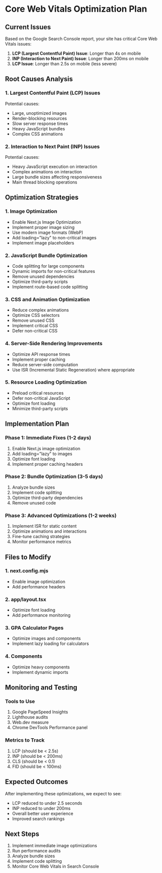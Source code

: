 # Core Web Vitals Optimization Plan

## Current Issues
Based on the Google Search Console report, your site has critical Core Web Vitals issues:
1. **LCP (Largest Contentful Paint) Issue**: Longer than 4s on mobile
2. **INP (Interaction to Next Paint) Issue**: Longer than 200ms on mobile
3. **LCP Issue**: Longer than 2.5s on mobile (less severe)

## Root Causes Analysis

### 1. Largest Contentful Paint (LCP) Issues
Potential causes:
- Large, unoptimized images
- Render-blocking resources
- Slow server response times
- Heavy JavaScript bundles
- Complex CSS animations

### 2. Interaction to Next Paint (INP) Issues
Potential causes:
- Heavy JavaScript execution on interaction
- Complex animations on interaction
- Large bundle sizes affecting responsiveness
- Main thread blocking operations

## Optimization Strategies

### 1. Image Optimization
- Enable Next.js Image Optimization
- Implement proper image sizing
- Use modern image formats (WebP)
- Add loading="lazy" to non-critical images
- Implement image placeholders

### 2. JavaScript Bundle Optimization
- Code splitting for large components
- Dynamic imports for non-critical features
- Remove unused dependencies
- Optimize third-party scripts
- Implement route-based code splitting

### 3. CSS and Animation Optimization
- Reduce complex animations
- Optimize CSS selectors
- Remove unused CSS
- Implement critical CSS
- Defer non-critical CSS

### 4. Server-Side Rendering Improvements
- Optimize API response times
- Implement proper caching
- Reduce server-side computation
- Use ISR (Incremental Static Regeneration) where appropriate

### 5. Resource Loading Optimization
- Preload critical resources
- Defer non-critical JavaScript
- Optimize font loading
- Minimize third-party scripts

## Implementation Plan

### Phase 1: Immediate Fixes (1-2 days)
1. Enable Next.js image optimization
2. Add loading="lazy" to images
3. Optimize font loading
4. Implement proper caching headers

### Phase 2: Bundle Optimization (3-5 days)
1. Analyze bundle sizes
2. Implement code splitting
3. Optimize third-party dependencies
4. Remove unused code

### Phase 3: Advanced Optimizations (1-2 weeks)
1. Implement ISR for static content
2. Optimize animations and interactions
3. Fine-tune caching strategies
4. Monitor performance metrics

## Files to Modify

### 1. next.config.mjs
- Enable image optimization
- Add performance headers

### 2. app/layout.tsx
- Optimize font loading
- Add performance monitoring

### 3. GPA Calculator Pages
- Optimize images and components
- Implement lazy loading for calculators

### 4. Components
- Optimize heavy components
- Implement dynamic imports

## Monitoring and Testing

### Tools to Use
1. Google PageSpeed Insights
2. Lighthouse audits
3. Web.dev measure
4. Chrome DevTools Performance panel

### Metrics to Track
1. LCP (should be < 2.5s)
2. INP (should be < 200ms)
3. CLS (should be < 0.1)
4. FID (should be < 100ms)

## Expected Outcomes

After implementing these optimizations, we expect to see:
- LCP reduced to under 2.5 seconds
- INP reduced to under 200ms
- Overall better user experience
- Improved search rankings

## Next Steps

1. Implement immediate image optimizations
2. Run performance audits
3. Analyze bundle sizes
4. Implement code splitting
5. Monitor Core Web Vitals in Search Console